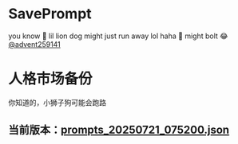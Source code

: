 # SavePrompt
you know 🫠 lil lion dog might just run away lol
haha 🐶 might bolt 😂 [@advent259141](https://github.com/advent259141)

# 人格市场备份
你知道的，小狮子狗可能会跑路

## 当前版本：[prompts_20250721_075200.json](https://github.com/Larch-C/SavePrompt/blob/main/prompts_20250721_075200.json)
